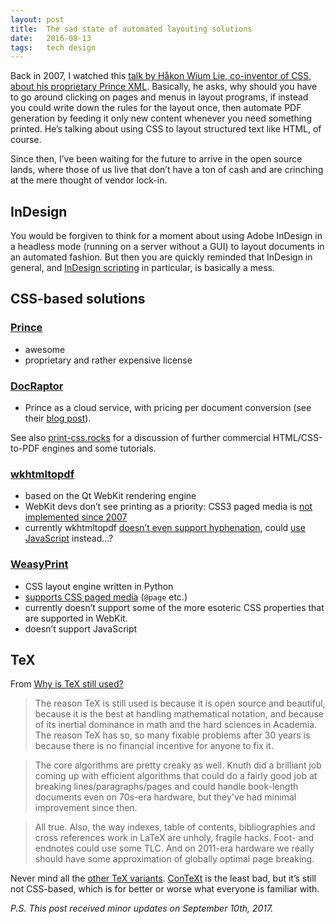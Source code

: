 ```yaml
---
layout: post
title:  The sad state of automated layouting solutions
date:   2016-08-13
tags:   tech design
---
```


Back in 2007, I watched this [talk by Håkon Wium Lie, co-inventor of CSS, about his proprietary Prince XML](https://www.youtube.com/watch?v=vcXUrNSvjhU). Basically, he asks, why should you have to go around clicking on pages and menus in layout programs, if instead you could write down the rules for the layout once, then automate PDF generation by feeding it only new content whenever you need something printed. He’s talking about using CSS to layout structured text like HTML, of course.

Since then, I’ve been waiting for the future to arrive in the open source lands, where those of us live that don’t have a ton of cash and are crinching at the mere thought of vendor lock-in.


## InDesign

You would be forgiven to think for a moment about using Adobe InDesign in a headless mode (running on a server without a GUI) to layout documents in an automated fashion. But then you are quickly reminded that InDesign in general, and [InDesign scripting](http://stackoverflow.com/questions/22939280/indesign-server-pdf-creation) in particular, is basically a mess.


## CSS-based solutions

### [Prince](http://www.princexml.com)
- awesome
- proprietary and rather expensive license

### [DocRaptor](https://docraptor.com)
- Prince as a cloud service, with pricing per document conversion (see their [blog post](https://docraptor.com/blog/docraptor-vs-princexml/)).

See also [print-css.rocks](https://www.print-css.rocks/) for a discussion of further commercial HTML/CSS-to-PDF engines and some tutorials.

### [wkhtmltopdf](http://wkhtmltopdf.org/)
- based on the Qt WebKit rendering engine
- WebKit devs don’t see printing as a priority: CSS3 paged media is [not implemented since 2007](https://bugs.webkit.org/show_bug.cgi?id=15548)
- currently wkhtmltopdf [doesn’t even support hyphenation](https://github.com/wkhtmltopdf/wkhtmltopdf/issues/1730), could [use JavaScript](https://github.com/mnater/Hyphenator) instead…?

### [WeasyPrint](http://weasyprint.org)
- CSS layout engine written in Python
- [supports CSS paged media](http://weasyprint.readthedocs.io/en/latest/features.html) (`@page` etc.)
- currently doesn’t support some of the more esoteric CSS properties that are supported in WebKit.
- doesn’t support JavaScript


## TeX

From [Why is TeX still used?](https://news.ycombinator.com/item?id=2326545)

> The reason TeX is still used is because it is open source and beautiful, because it is the best at handling mathematical notation, and because of its inertial dominance in math and the hard sciences in Academia. The reason TeX has so, so many fixable problems after 30 years is because there is no financial incentive for anyone to fix it.

> The core algorithms are pretty creaky as well. Knuth did a brilliant job coming up with efficient algorithms that could do a fairly good job at breaking lines/paragraphs/pages and could handle book-length documents even on 70s-era hardware, but they've had minimal improvement since then.

> All true. Also, the way indexes, table of contents, bibliographies and cross references work in LaTeX are unholy, fragile hacks. Foot- and endnotes could use some TLC. And on 2011-era hardware we really should have some approximation of globally optimal page breaking.

Never mind all the [other TeX variants](https://www.sharelatex.com/blog/2012/12/01/the-tex-family-tree-latex-pdftex-xelatex-luatex-context.html). [ConTeXt](http://wiki.contextgarden.net) is the least bad, but it’s still not CSS-based, which is for better or worse what everyone is familiar with.


_P.S. This post received minor updates on September 10th, 2017._
